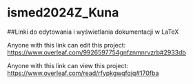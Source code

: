 # ismed2024Z_Kuna

##Linki do edytowania i wyświetlania dokumentacji w LaTeX

Anyone with this link can edit this project: https://www.overleaf.com/9926597754gnfznmnrvzrb#2933db

Anyone with this link can view this project: https://www.overleaf.com/read/rfypkgwqfqjq#170fba
